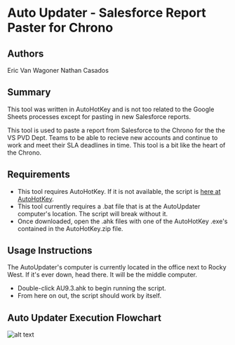 # Auto Updater - Salesforce Report Paster for Chrono
## Authors
Eric Van Wagoner
Nathan Casados

## Summary
This tool was written in AutoHotKey and is not too related to the Google Sheets processes except for pasting in new Salesforce reports.

This tool is used to paste a report from Salesforce to the Chrono for the the VS PVD Dept. Teams to be able to recieve new accounts and continue to work and meet their SLA deadlines in time. This tool is a bit like the heart of the Chrono.

## Requirements
* This tool requires AutoHotKey. If it is not available, the script is [here at AutoHotKey](https://autohotkey.com/).
* This tool currently requires a .bat file that is at the AutoUpdater computer's location. The script will break without it.
* Once downloaded, open the .ahk files with one of the AutoHotKey .exe's contained in the AutoHotKey.zip file.

## Usage Instructions
The AutoUpdater's computer is currently located in the office next to Rocky West. If it's ever down, head there. It will be the middle computer.

* Double-click AU9.3.ahk to begin running the script.
* From here on out, the script should work by itself.

## Auto Updater Execution Flowchart
![alt text](https://github.com/marth141/AutoUpdater/blob/development/org/basic_flow.png "Flowchart")
